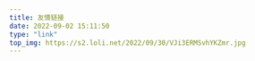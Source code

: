 ```yaml
---
title: 友情链接
date: 2022-09-02 15:11:50
type: "link"
top_img: https://s2.loli.net/2022/09/30/VJi3ERMSvhYKZmr.jpg
---
```

